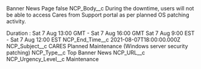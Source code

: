 <?xml version="1.0" encoding="UTF-8"?>
<CustomMetadata xmlns="http://soap.sforce.com/2006/04/metadata" xmlns:xsi="http://www.w3.org/2001/XMLSchema-instance" xmlns:xsd="http://www.w3.org/2001/XMLSchema">
    <label>Banner News Page</label>
    <protected>false</protected>
    <values>
        <field>NCP_Body__c</field>
        <value xsi:type="xsd:string">During the downtime, users will not be able to access Cares from Support portal as per planned OS patching activity.

Duration :
Sat 7 Aug 13:00 GMT - Sat 7 Aug 16:00 GMT
Sat 7 Aug 9:00 EST - Sat 7 Aug 12:00 EST</value>
    </values>
    <values>
        <field>NCP_End_Time__c</field>
        <value xsi:type="xsd:dateTime">2021-08-07T18:00:00.000Z</value>
    </values>
    <values>
        <field>NCP_Subject__c</field>
        <value xsi:type="xsd:string">CARES Planned Maintenance (Windows server security patching)</value>
    </values>
    <values>
        <field>NCP_Type__c</field>
        <value xsi:type="xsd:string">Top Banner News</value>
    </values>
    <values>
        <field>NCP_URL__c</field>
        <value xsi:nil="true"/>
    </values>
    <values>
        <field>NCP_Urgency_Level__c</field>
        <value xsi:type="xsd:string">Maintenance</value>
    </values>
</CustomMetadata>
